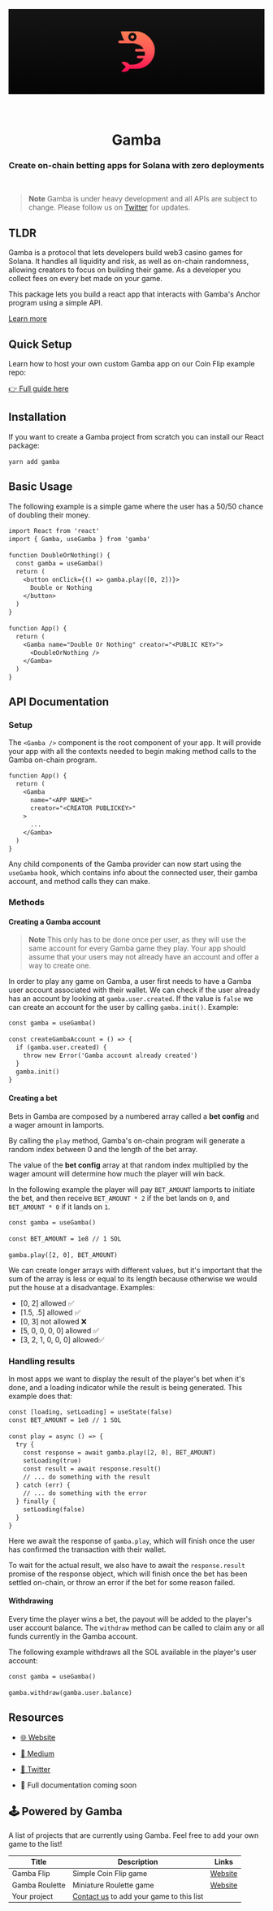 <p align="center">
  <img src="gamba.png" />
</p>

<br />

<h1 align="center">Gamba</h1>
<h3 align="center">Create on-chain betting apps for Solana with zero deployments</h3>

<br>

> **Note**
> Gamba is under heavy development and all APIs are subject to change. Please follow us on [Twitter](https://twitter.com/GambaLabs) for updates.

## TLDR

Gamba is a protocol that lets developers build web3 casino games for Solana. It handles all liquidity and risk, as well as on-chain randomness, allowing creators to focus on building their game. As a developer you collect fees on every bet made on your game.

This package lets you build a react app that interacts with Gamba's Anchor program using a simple API.

[Learn more](https://medium.com/@gambaLabs/what-is-gamba-721f6064e050)

## Quick Setup

Learn how to host your own custom Gamba app on our Coin Flip example repo:

[👉 Full guide here](https://github.com/gamba-labs/flip)

## Installation

If you want to create a Gamba project from scratch you can install our React package:

`yarn add gamba`

## Basic Usage

The following example is a simple game where the user has a 50/50 chance of doubling their money.

```tsx
import React from 'react'
import { Gamba, useGamba } from 'gamba'

function DoubleOrNothing() {
  const gamba = useGamba()
  return (
    <button onClick={() => gamba.play([0, 2])}>
      Double or Nothing
    </button>
  )
}

function App() {
  return (
    <Gamba name="Double Or Nothing" creator="<PUBLIC KEY>">
      <DoubleOrNothing />
    </Gamba>
  )
}
```

## API Documentation

### Setup

The `<Gamba />` component is the root component of your app. It will provide your app with all the contexts needed to begin making method calls to the Gamba on-chain program.

```tsx
function App() {
  return (
    <Gamba
      name="<APP NAME>"
      creator="<CREATOR PUBLICKEY>"
    >
      ...
    </Gamba>
  )
}
```

Any child components of the Gamba provider can now start using the `useGamba` hook, which contains info about the connected user, their gamba account, and method calls they can make.

### Methods

#### Creating a Gamba account

> **Note**
> This only has to be done once per user, as they will use the same account for every Gamba game they play.
> Your app should assume that your users may not already have an account and offer a way to create one.

In order to play any game on Gamba, a user first needs to have a Gamba user account associated with their wallet. We can check if the user already has an account by looking at `gamba.user.created`. If the value is `false` we can create an account for the user by calling `gamba.init()`. Example:

```tsx
const gamba = useGamba()

const createGambaAccount = () => {
  if (gamba.user.created) {
    throw new Error('Gamba account already created')
  }
  gamba.init()
}
```


#### Creating a bet

Bets in Gamba are composed by a numbered array called a **bet config** and a wager amount in lamports.

By calling the `play` method, Gamba's on-chain program will generate a random index between 0 and the length of the bet array.

The value of the **bet config** array at that random index multiplied by the wager amount will determine how much the player will win back.

In the following example the player will pay `BET_AMOUNT` lamports to initiate the bet, and then receive `BET_AMOUNT * 2` if the bet lands on `0`, and `BET_AMOUNT * 0` if it lands on `1`.

```tsx
const gamba = useGamba()

const BET_AMOUNT = 1e8 // 1 SOL

gamba.play([2, 0], BET_AMOUNT)
```

We can create longer arrays with different values, but it's important that the sum of the array is less or equal to its length because otherwise we would put the house at a disadvantage. Examples:

* [0, 2] allowed ✅
* [1.5, .5] allowed ✅
* [0, 3] not allowed ❌
* [5, 0, 0, 0, 0] allowed ✅
* [3, 2, 1, 0, 0, 0] allowed✅

### Handling results

In most apps we want to display the result of the player's bet when it's done, and a loading indicator while the result is being generated. This example does that:

```tsx
const [loading, setLoading] = useState(false)
const BET_AMOUNT = 1e8 // 1 SOL

const play = async () => {
  try {
    const response = await gamba.play([2, 0], BET_AMOUNT)
    setLoading(true)
    const result = await response.result()
    // ... do something with the result
  } catch (err) {
    // ... do something with the error
  } finally {
    setLoading(false)
  }
}
```

Here we await the response of `gamba.play`, which will finish once the user has confirmed the transaction with their wallet.

To wait for the actual result, we also have to await the `response.result` promise of the response object, which will finish once the bet has been settled on-chain, or throw an error if the bet for some reason failed.


#### Withdrawing

Every time the player wins a bet, the payout will be added to the player's user account balance. The `withdraw` method can be called to claim any or all funds currently in the Gamba account.

The following example withdraws all the SOL available in the player's user account:

```tsx
const gamba = useGamba()

gamba.withdraw(gamba.user.balance)
```

## Resources

* [🌐 Website](https://gamba.so)

* [🌿 Medium](https://medium.com/@gambaLabs/what-is-gamba-721f6064e050)

* [🐥 Twitter](https://twitter.com/GambaLabs)

* 📝 Full documentation coming soon

## 🕹️ Powered by Gamba

A list of projects that are currently using Gamba. Feel free to add your own game to the list!

| Title | Description | Links |
| --- | --- | --- |
| Gamba Flip | Simple Coin Flip game | [Website](https://flip.gamba.so) |
| Gamba Roulette | Miniature Roulette game | [Website](https://roulette.gamba.so) |
| Your project | [Contact us](https://twitter.com/GambaLabs) to add your game to this list | |
